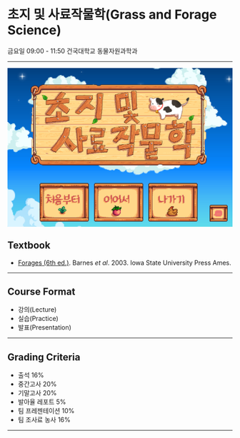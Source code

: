 # 초지 및 사료작물학(Grass and Forage Science)
금요일 09:00 - 11:50 건국대학교 동물자원과학과  

--------------------------------------
<img src="head.png" align="center" />


## Textbook
- [Forages (6th ed.)](https://www.nhbs.com/forages-volume-1-book). Barnes *et al*. 2003. Iowa State University Press Ames.  
--------------------------------------

## Course Format
- 강의(Lecture)
- 실습(Practice)
- 발표(Presentation)
--------------------------------------

## Grading Criteria
- 출석 16% 
- 중간고사 20%
- 기말고사 20%
- 발아율 레포트 5%
- 팀 프레젠테이션 10%
- 팀 조사료 농사 16%
--------------------------------------

